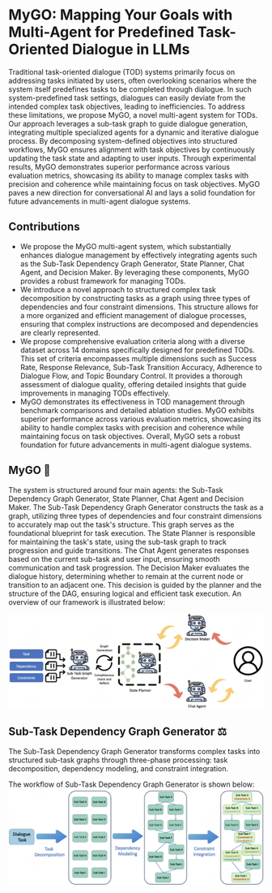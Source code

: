 # MyGO: Mapping Your Goals with Multi-Agent for Predefined Task-Oriented Dialogue in LLMs

Traditional task-oriented dialogue (TOD) systems primarily focus on addressing tasks initiated by users, often overlooking scenarios where the system itself predefines tasks to be completed through dialogue. In such system-predefined task settings, dialogues can easily deviate from the intended complex task objectives, leading to inefficiencies. To address these limitations, we propose MyGO, a novel multi-agent system for TODs. Our approach leverages a sub-task graph to guide dialogue generation, integrating multiple specialized agents for a dynamic and iterative dialogue process. By decomposing system-defined objectives into structured workflows, MyGO ensures alignment with task objectives by continuously updating the task state and adapting to user inputs. Through experimental results, MyGO demonstrates superior performance across various evaluation metrics, showcasing its ability to manage complex tasks with precision and coherence while maintaining focus on task objectives. MyGO paves a new direction for conversational AI and lays a solid foundation for future advancements in multi-agent dialogue systems.

## Contributions

- We propose the MyGO multi-agent system, which substantially enhances dialogue management by effectively integrating agents such as the Sub-Task Dependency Graph Generator, State Planner, Chat Agent, and Decision Maker. By leveraging these components, MyGO provides a robust framework for managing TODs.
- We introduce a novel approach to structured complex task decomposition by constructing tasks as a graph using three types of dependencies and four constraint dimensions. This structure allows for a more organized and efficient management of dialogue processes, ensuring that complex instructions are decomposed and dependencies are clearly represented.
- We propose comprehensive evaluation criteria along with a diverse dataset across 14 domains specifically designed for predefined TODs. This set of criteria encompasses multiple dimensions such as Success Rate, Response Relevance, Sub-Task Transition Accuracy, Adherence to Dialogue Flow, and Topic Boundary Control. It provides a thorough assessment of dialogue quality, offering detailed insights that guide improvements in managing TODs effectively.
- MyGO demonstrates its effectiveness in TOD management through benchmark comparisons and detailed ablation studies. MyGO exhibits superior performance across various evaluation metrics, showcasing its ability to handle complex tasks with precision and coherence while maintaining focus on task objectives. Overall, MyGO sets a robust foundation for future advancements in multi-agent dialogue systems.

## MyGO 🤖

The system is structured around four main agents: the Sub-Task Dependency Graph Generator, State Planner, Chat Agent and Decision Maker. 
The Sub-Task Dependency Graph Generator constructs the task as a graph, utilizing three types of dependencies and four constraint dimensions to accurately map out the task's structure. This graph serves as the foundational blueprint for task execution. The State Planner is responsible for maintaining the task's state, using the sub-task graph to track progression and guide transitions. The Chat Agent generates responses based on the current sub-task and user input, ensuring smooth communication and task progression. The Decision Maker evaluates the dialogue history, determining whether to remain at the current node or transition to an adjacent one. This decision is guided by the planner and the structure of the DAG, ensuring logical and efficient task execution. An overview of our framework is illustrated below:


![MyGO FrameWork](resource/fig1.png)

## Sub-Task Dependency Graph Generator ⚖️

The Sub-Task Dependency Graph Generator transforms complex tasks into structured sub-task graphs through three-phase processing: task decomposition, dependency modeling, and constraint integration.

The workflow of Sub-Task Dependency Graph Generator is shown below:
![Graph Generation](resource/fig2.png)

